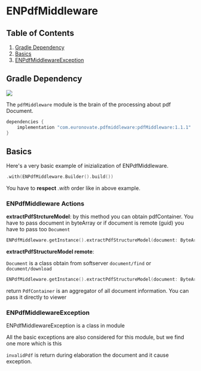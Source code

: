 # ENPdfMiddleware

## Table of Contents

1. [Gradle Dependency](#gradle-dependency)
2. [Basics](#basics)
3. [ENPdfMiddlewareException](#ENPdfMiddlewareException)


## Gradle Dependency
![](https://badgen.net/badge/stable/1.1.1/blue)

The `pdfMiddleware` module is the brain of the processing about pdf Document.

```gradle
dependencies {
    implementation "com.euronovate.pdfmiddleware:pdfMiddleware:1.1.1"
}
```
## Basics

Here's a very basic example of inizialization of ENPdfMiddleware.

```kotlin
.with(ENPdfMiddleware.Builder().build())
```
                
You have to **respect** *.with* order like in above example.


### ENPdfMiddleware Actions

**extractPdfStrctureModel**: by this method you can obtain pdfContainer. You have to pass document in byteArray or if document is remote (guid) you have to pass too `Document` 
```kotlin
ENPdfMiddleware.getInstance().extractPdfStructureModel(document: ByteArray): PdfContainer
```

**extractPdfStructureModel remote**: 

`Document` is a class obtain from softserver `document/find` or `document/download`

```kotlin
ENPdfMiddleware.getInstance().extractPdfStructureModel(document: ByteArray,remoteDocument: Document): PdfContainer
```
return `PdfContainer` is an aggregator of all document information. You can pass it directly to viewer


### ENPdfMiddlewareException

ENPdfMiddlewareException is a class in module

All the basic exceptions are also considered for this module, but we find one more which is this

`invalidPdf` is return during elaboration the document and it cause exception.


